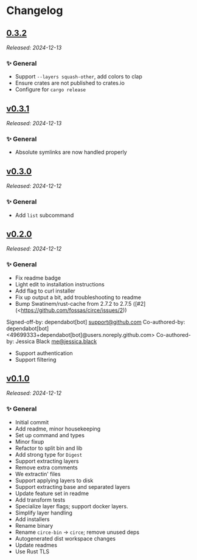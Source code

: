 # Changelog

## [0.3.2](https://github.com/fossas/circe/releases/tag/0.3.2)

_Released: 2024-12-13_

### ✨ General

- Support `--layers squash-other`, add colors to clap
- Ensure crates are not published to crates.io
- Configure for `cargo release`

## [v0.3.1](https://github.com/fossas/circe/releases/tag/v0.3.1)

_Released: 2024-12-13_

### ✨ General

- Absolute symlinks are now handled properly

## [v0.3.0](https://github.com/fossas/circe/releases/tag/v0.3.0)

_Released: 2024-12-12_

### ✨ General

- Add `list` subcommand

## [v0.2.0](https://github.com/fossas/circe/releases/tag/v0.2.0)

_Released: 2024-12-12_

### ✨ General

- Fix readme badge
- Light edit to installation instructions
- Add flag to curl installer
- Fix up output a bit, add troubleshooting to readme
- Bump Swatinem/rust-cache from 2.7.2 to 2.7.5 ([#2](<https://github.com/fossas/circe/issues/2))

Signed-off-by: dependabot[bot] <support@github.com>
Co-authored-by: dependabot[bot] <49699333+dependabot[bot]@users.noreply.github.com>
Co-authored-by: Jessica Black <me@jessica.black>
- Support authentication
- Support filtering

## [v0.1.0](https://github.com/fossas/circe/releases/tag/v0.1.0)

_Released: 2024-12-12_

### ✨ General

- Initial commit
- Add readme, minor housekeeping
- Set up command and types
- Minor fixup
- Refactor to split bin and lib
- Add strong type for `Digest`
- Support extracting layers
- Remove extra comments
- We extractin' files
- Support applying layers to disk
- Support extracting base and separated layers
- Update feature set in readme
- Add transform tests
- Specialize layer flags; support docker layers.
- Simplify layer handling
- Add installers
- Rename binary
- Rename `circe-bin` -> `circe`; remove unused deps
- Autogenerated dist workspace changes
- Update readmes
- Use Rust TLS

<!-- generated by git-cliff -->
